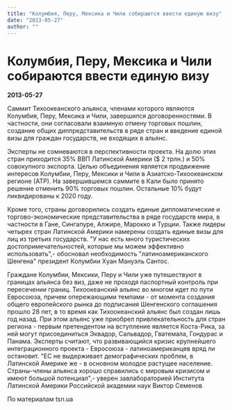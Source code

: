 ```yaml
---
title: "Колумбия, Перу, Мексика и Чили собираются ввести единую визу"
date: "2013-05-27"
author: ""
---
```


# Колумбия, Перу, Мексика и Чили собираются ввести единую визу

**2013-05-27** 

Саммит Тихоокеанского альянса, членами которого являются Колумбия, Перу, Мексика и Чили, завершился договоренностями. В частности, они согласовали взаимную отмену торговых пошлин, создание общих диппредставительств в ряде стран и введение единой визы для граждан государств, не входящих в альянс.

Эксперты не сомневаются в перспективности проекта. На долю этих стран приходится 35% ВВП Латинской Америки ($ 2 трлн.) и 50% совокупного экспорта. Целью объединения является продвижение интересов Колумбии, Перу, Мексики и Чили в Азиатско-Тихоокеанском регионе (АТР). На завершившемся саммите в Кали было принято решение отменить 90% торговых пошлин. Остальные 10% будут ликвидированы к 2020 году.

Кроме того, страны договорились создать единые дипломатические и торгово-экономические представительства в ряде государств мира, в частности в Гане, Сингапуре, Алжире, Марокко и Турции. Также лидеры четырех стран Латинской Америки намерены создать единые визы для лиц из третьих государств. "У нас есть много туристических достопримечательностей, которые мы можем эффективно использовать",- обосновал необходимость "латиноамериканского Шенгена" президент Колумбии Хуан Мануэль Сантос.

Граждане Колумбии, Мексики, Перу и Чили уже путешествуют в границах альянса без виз, даже не проходя паспортный контроль при пересечении границ. Тихоокеанский альянс во многом идет по пути Евросоюза, причем опережающими темпами - от момента создания общего европейского рынка до подписания Шенгенского соглашения прошло 28 лет, в то время как Тихоокеанский альянс был создан лишь год назад. При этом альянс уже приобрел привлекательность для стран региона - первым претендентом на вступление является Коста-Рика, за ней могут присоединиться Эквадор, Сальвадор, Гватемала, Гондурас и Панама. Эксперты считают, что развивающийся кризис крупнейшего интеграционного проекта - Евросоюза - латиноамериканцев вряд ли остановит. "ЕС не выдерживает демографических проблем, в Латинской Америке же - в основном молодое растущее население. Страны-члены альянса хорошо справились с мировым кризисом и имеют большой потенциал",- уверен завлабораторией Института Латинской Америки Российской академии наук Виктор Семенов

По материалам tsn.ua